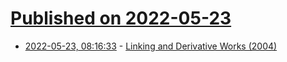 # [Published on 2022-05-23](index.md)

* [2022-05-23, 08:16:33](https://news.ycombinator.com/item?id=31476481) - [Linking and Derivative Works (2004)](https://www.rosenlaw.com/lj19.htm)
